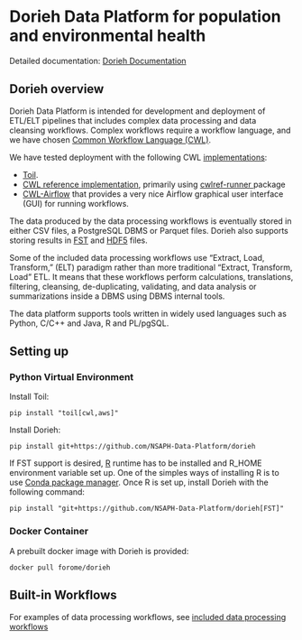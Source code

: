 # Dorieh Data Platform for population and environmental health

Detailed documentation: [Dorieh Documentation](https://nsaph-data-platform.github.io/dorieh/)

## Dorieh overview


Dorieh Data Platform is intended for development and deployment of
ETL/ELT pipelines that includes complex data processing and data
cleansing workflows. Complex workflows require a workflow language,
and we have chosen
[Common Workflow Language (CWL)](https://www.commonwl.org/).

We have tested deployment with the following CWL [implementations](https://www.commonwl.org/implementations/): 
                                                                 
* [Toil](https://toil.readthedocs.io/en/latest/running/cwl.html).
* [CWL reference implementation](https://github.com/common-workflow-language/cwltool), 
    primarily using [cwlref-runner ](https://pypi.org/project/cwlref-runner/) package
* [CWL-Airflow](https://cwl-airflow.readthedocs.io/en/latest/) that provides a very nice 
    Airflow graphical user interface (GUI) for running workflows.

The data produced by the data processing workflows is eventually stored in 
either CSV files, a PostgreSQL DBMS or Parquet files. Dorieh also supports storing
results in [FST](https://www.fstpackage.org/) and [HDF5](https://www.hdfgroup.org/) files. 

Some of the included data processing workflows use “Extract, Load, Transform,” (ELT) paradigm 
rather than more traditional “Extract, Transform, Load” ETL. It means that these workflows 
perform calculations, translations, filtering, cleansing, de-duplicating, validating, and 
data analysis or summarizations inside a DBMS using DBMS internal tools.

The data platform supports tools written in widely used languages such as
Python, C/C++ and Java, R and PL/pgSQL.
            

## Setting up

### Python Virtual Environment

Install Toil:

    pip install "toil[cwl,aws]"

Install Dorieh:

    pip install git+https://github.com/NSAPH-Data-Platform/dorieh

If FST support is desired, [R](https://www.r-project.org/) runtime has to be installed and R_HOME environment 
variable set up. One of the simples ways of installing R is to use 
[Conda package manager](https://docs.conda.io/projects/conda/en/stable/). Once R is set up, install
Dorieh with the following command:


    pip install "git+https://github.com/NSAPH-Data-Platform/dorieh[FST]"

### Docker Container

A prebuilt docker image with Dorieh is provided:

    docker pull forome/dorieh


## Built-in Workflows

For examples of data processing workflows, see [included data processing workflows](doc/pipelines)

